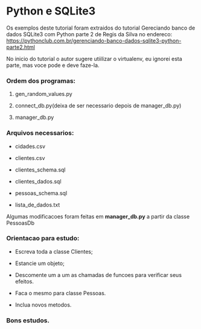 Python e SQLite3
================

Os exemplos deste tutorial foram extraidos do tutorial
Gereciando banco de dados SQLite3 com Python parte 2
de Regis da Silva no endereco:
https://pythonclub.com.br/gerenciando-banco-dados-sqlite3-python-parte2.html

No inicio do tutorial o autor sugere utiilizar o virtualenv, eu ignorei esta parte,
mas voce pode e deve faze-la.

### Ordem dos programas:

1. gen_random_values.py

2. connect_db.py(deixa de ser necessario depois de manager_db.py)

3. manager_db.py

### Arquivos necessarios:

- cidades.csv

- clientes.csv

- clientes_schema.sql

- clientes_dados.sql

- pessoas_schema.sql

- lista_de_dados.txt

Algumas modificacoes foram feitas em **manager_db.py** a partir da classe PessoasDb

### Orientacao para estudo:

+ Escreva toda a classe Clientes;

+ Estancie um objeto;

+ Descomente um a um as chamadas de funcoes para verificar seus efeitos.

+ Faca o mesmo para classe Pessoas.

+ Inclua novos metodos.

### Bons estudos.